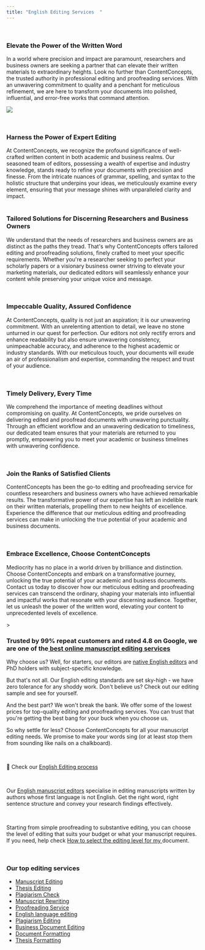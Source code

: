 ```yaml
---
title: "English Editing Services  "
---
```

</br>

### **Elevate the Power of the Written Word**

In a world where precision and impact are paramount, researchers and business owners are seeking a partner that can elevate their written materials to extraordinary heights. Look no further than ContentConcepts, the trusted authority in professional editing and proofreading services. With an unwavering commitment to quality and a penchant for meticulous refinement, we are here to transform your documents into polished, influential, and error-free works that command attention.  

![](/4.8-google-review.jpg)

<br>

### **Harness the Power of Expert Editing**

At ContentConcepts, we recognize the profound significance of well-crafted written content in both academic and business realms. Our seasoned team of editors, possessing a wealth of expertise and industry knowledge, stands ready to refine your documents with precision and finesse. From the intricate nuances of grammar, spelling, and syntax to the holistic structure that underpins your ideas, we meticulously examine every element, ensuring that your message shines with unparalleled clarity and impact.</br>
</br>
### **Tailored Solutions for Discerning Researchers and Business Owners**

 We understand that the needs of researchers and business owners are as distinct as the paths they tread. That's why ContentConcepts offers tailored editing and proofreading solutions, finely crafted to meet your specific requirements. Whether you're a researcher seeking to perfect your scholarly papers or a visionary business owner striving to elevate your marketing materials, our dedicated editors will seamlessly enhance your content while preserving your unique voice and message.

</br>

### **Impeccable Quality, Assured Confidence**

At ContentConcepts, quality is not just an aspiration; it is our unwavering commitment. With an unrelenting attention to detail, we leave no stone unturned in our quest for perfection. Our editors not only rectify errors and enhance readability but also ensure unwavering consistency, unimpeachable accuracy, and adherence to the highest academic or industry standards. With our meticulous touch, your documents will exude an air of professionalism and expertise, commanding the respect and trust of your audience. 

</br>

### **Timely Delivery, Every Time**

 We comprehend the importance of meeting deadlines without compromising on quality. At ContentConcepts, we pride ourselves on delivering edited and proofread documents with unwavering punctuality. Through an efficient workflow and an unwavering dedication to timeliness, our dedicated team ensures that your materials are returned to you promptly, empowering you to meet your academic or business timelines with unwavering confidence. 

</br>

### **Join the Ranks of Satisfied Clients**

ContentConcepts has been the go-to editing and proofreading service for countless researchers and business owners who have achieved remarkable results. The transformative power of our expertise has left an indelible mark on their written materials, propelling them to new heights of excellence. Experience the difference that our meticulous editing and proofreading services can make in unlocking the true potential of your academic and business documents. 

</br>

### **Embrace Excellence, Choose ContentConcepts**

 Mediocrity has no place in a world driven by brilliance and distinction. Choose ContentConcepts and embark on a transformative journey, unlocking the true potential of your academic and business documents. Contact us today to discover how our meticulous editing and proofreading services can transcend the ordinary, shaping your materials into influential and impactful works that resonate with your discerning audience. Together, let us unleash the power of the written word, elevating your content to unprecedented levels of excellence.

\>﻿

### Trusted by 99% repeat customers and rated 4.8 on Google, we are one of the[ best online manuscript editing services](https://contentconcepts.com/blog/contentconcepts-top-rated-academic-editing-and-proofreading-services/)

Why choose us? Well, for starters, our editors are [native English editors](https://contentconcepts.com/about/) and PhD holders with subject-specific knowledge. 

But that's not all. Our English editing standards are set sky-high - we have zero tolerance for any shoddy work. Don't believe us? Check out our editing sample and see for yourself.

And the best part? We won't break the bank. We offer some of the lowest prices for top-quality editing and proofreading services. You can trust that you're getting the best bang for your buck when you choose us.

So why settle for less? Choose ContentConcepts for all your manuscript editing needs. We promise to make your words sing (or at least stop them from sounding like nails on a chalkboard).

<br>

📌 Check our [English Editing process](https://contentconcepts.in/services/academic_editing/english_editing/#editingProcess)

<br> 

Our [English manuscript editors](https://contentconcepts.in/about/) specialise in editing manuscripts written by authors whose first language is not English. Get the right word, right sentence structure and convey your research findings effectively.

<br>

Starting from simple proofreading to substantive editing, you can choose the level of editing that suits your budget or what your manuscript requires. If you need, help check [How to select the editing level for my ](https://contentconcepts.in/blog/manuscript-editing-services-for-research-papers-proofreading-copy-editing-substantive-editing-which-editing-level-should-i-select/)document.

</br>


### **Our top editing services**

* [Manuscript Editing](https://contentconcepts.in/services/academic_editing/manuscript_editing)
* [Thesis Editing](https://contentconcepts.in/services/academic_editing/thesis_editing)
* [Plagiarism Check](https://contentconcepts.in/services/plagiarism_correction)
* [Manuscript Rewriting](https://contentconcepts.in/services/publication_support/manuscript_rewriting)
* [Proofreading Service](https://contentconcepts.in/services/academic_editing/proofreading_service)
* [English language editing](https://contentconcepts.in/services/academic_editing/english_editing)
* [Plagiarism Editing](https://contentconcepts.in/services/plagiarism_check/plagiarism_editing)
* [Business Document Editing](https://contentconcepts.in/services/business_editing/english_editing_india)
* [Document Formatting](https://contentconcepts.in/services/business_editing/document_formatting)
* [Thesis Formatting](https://contentconcepts.in/services/publication_support/manuscript_formatting)